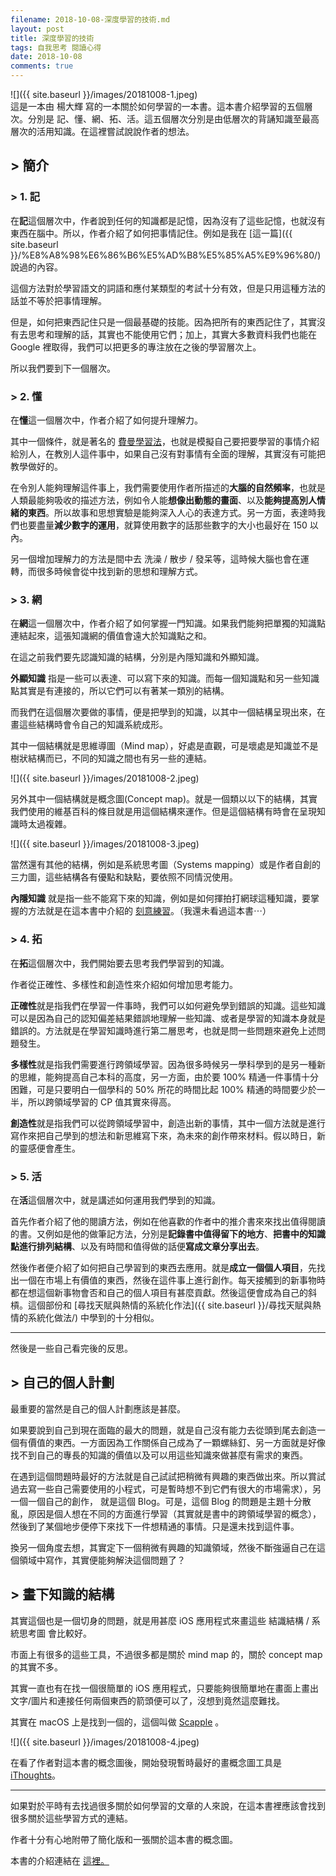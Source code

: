 ```yaml
---
filename: 2018-10-08-深度學習的技術.md
layout: post
title: 深度學習的技術
tags: 自我思考 閱讀心得
date: 2018-10-08
comments: true
---
```


![]({{ site.baseurl }}/images/20181008-1.jpeg)    
這是一本由 楊大輝 寫的一本關於如何學習的一本書。這本書介紹學習的五個層次。分別是 記、懂、網、拓、活。這五個層次分別是由低層次的背誦知識至最高層次的活用知識。在這裡嘗試說說作者的想法。

## > 簡介

### > 1. 記

在**記**這個層次中，作者說到任何的知識都是記憶，因為沒有了這些記憶，也就沒有東西在腦中。所以，作者介紹了如何把事情記住。例如是我在 [這一篇]({{ site.baseurl }}/%E8%A8%98%E6%86%B6%E5%AD%B8%E5%85%A5%E9%96%80/) 說過的內容。

這個方法對於學習語文的詞語和應付某類型的考試十分有效，但是只用這種方法的話並不等於把事情理解。

但是，如何把東西記住只是一個最基礎的技能。因為把所有的東西記住了，其實沒有去思考和理解的話，其實也不能使用它們；加上，其實大多數資料我們也能在 Google 裡取得，我們可以把更多的專注放在之後的學習層次上。

所以我們要到下一個層次。

### > 2. 懂

在**懂**這一個層次中，作者介紹了如何提升理解力。

其中一個條件，就是著名的 [費曼學習法](https://wiki.mbalib.com/zh-tw/%E8%B4%B9%E6%9B%BC%E5%AD%A6%E4%B9%A0%E6%B3%95)，也就是模擬自己要把要學習的事情介紹給別人，在教別人這件事中，如果自己沒有對事情有全面的理解，其實沒有可能把教學做好的。

在令別人能夠理解這件事上，我們需要使用作者所描述的**大腦的自然頻率**，也就是人類最能夠吸收的描述方法，例如令人能**想像出動態的畫面**、以及**能夠提高別人情緒的東西**。所以故事和思想實驗是能夠深入人心的表達方式。另一方面，表達時我們也要盡量**減少數字的運用**，就算使用數字的話那些數字的大小也最好在 150 以內。

另一個增加理解力的方法是間中去 洗澡 / 散步 / 發呆等，這時候大腦也會在運轉，而很多時候會從中找到新的思想和理解方式。

### > 3. 網

在**網**這一個層次中，作者介紹了如何掌握一門知識。如果我們能夠把單獨的知識點連結起來，這張知識網的價值會遠大於知識點之和。

在這之前我們要先認識知識的結構，分別是內隱知識和外顯知識。

**外顯知識** 指是一些可以表達、可以寫下來的知識。而每一個知識點和另一些知識點其實是有連接的，所以它們可以有著某一類別的結構。

而我們在這個層次要做的事情，便是把學到的知識，以其中一個結構呈現出來，在畫這些結構時會令自己的知識系統成形。

其中一個結構就是思維導圖（Mind map），好處是直觀，可是壞處是知識並不是樹狀結構而已，不同的知識之間也有另一些的連結。

![]({{ site.baseurl }}/images/20181008-2.jpeg)

另外其中一個結構就是概念圖(Concept map)。就是一個類以以下的結構，其實我們使用的維基百科的條目就是用這個結構來運作。但是這個結構有時會在呈現知識時太過複雜。

![]({{ site.baseurl }}/images/20181008-3.jpeg)

當然還有其他的結構，例如是系統思考圖（Systems mapping）或是作者自創的三力圖，這些結構各有優點和缺點，要依照不同情況使用。

**內隱知識** 就是指一些不能寫下來的知識，例如是如何揮拍打網球這種知識，要掌握的方法就是在這本書中介紹的 [刻意練習](http://www.books.com.tw/products/0010752714)。（我還未看過這本書⋯）

### > 4. 拓

在**拓**這個層次中，我們開始要去思考我們學習到的知識。

作者從正確性、多樣性和創造性來介紹如何增加思考能力。

**正確性**就是指我們在學習一件事時，我們可以如何避免學到錯誤的知識。這些知識可以是因為自己的認知偏差結果錯誤地理解一些知識、或者是學習的知識本身就是錯誤的。方法就是在學習知識時進行第二層思考，也就是問一些問題來避免上述問題發生。

**多樣性**就是指我們需要進行跨領域學習。因為很多時候另一學科學到的是另一種新的思維，能夠提高自己本科的高度，另一方面，由於要 100% 精通一件事情十分困難，可是只要明白一個學科的 50% 所花的時間比起 100% 精通的時間要少於一半，所以跨領域學習的 CP 值其實來得高。

**創造性**就是指我們可以從跨領域學習中，創造出新的事情，其中一個方法就是進行寫作來把自己學到的想法和新思維寫下來，為未來的創作帶來材料。假以時日，新的靈感便會產生。

### > 5. 活

在**活**這個層次中，就是講述如何運用我們學到的知識。

首先作者介紹了他的閱讀方法，例如在他喜歡的作者中的推介書來來找出值得閱讀的書。又例如是他的做筆記方法，分別是**記錄書中值得留下的地方**、**把書中的知識點進行排列結構**、以及有時間和值得做的話便**寫成文章分享出去**。

然後作者便介紹了如何把自己學習到的東西去應用。就是**成立一個個人項目**，先找出一個在市場上有價值的東西，然後在這件事上進行創作。每天接觸到的新事物時都在想這個新事物會否和自己的個人項目有甚麼貢獻。然後這便會成為自己的斜槓。這個部份和 [尋找天賦與熱情的系統化作法]({{ site.baseurl }}/尋找天賦與熱情的系統化做法/) 中學到的十分相似。

---

然後是一些自己看完後的反思。

## > 自己的個人計劃

最重要的當然是自己的個人計劃應該是甚麼。

如果要說到自己到現在面臨的最大的問題，就是自己沒有能力去從頭到尾去創造一個有價值的東西。一方面因為工作關係自己成為了一顆螺絲釘、另一方面就是好像找不到自己的專長的知識的價值以及可以用這些知識來做甚麼有需求的東西。

在遇到這個問題時最好的方法就是自己試試把稍微有興趣的東西做出來。所以賞試過去寫一些自己需要使用的小程式，可是暫時想不到它們有很大的市場需求），另一個一個自己的創作， 就是這個 Blog。可是，這個 Blog 的問題是主題十分散亂，原因是個人想在不同的方面進行學習（其實就是書中的跨領域學習的概念），然後到了某個地步便停下來找下一件想精通的事情。只是還未找到這件事。

換另一個角度去想，其實定下一個稍微有興趣的知識領域，然後不斷強逼自己在這個領域中寫作，其實便能夠解決這個問題了？

## > 畫下知識的結構

其實這個也是一個切身的問題，就是用甚麼 iOS 應用程式來畫這些 結識結構 / 系統思考圖 會比較好。

市面上有很多的這些工具，不過很多都是關於 mind map 的，關於 concept map 的其實不多。

其實一直也有在找一個很簡單的 iOS 應用程式，只要能夠很簡單地在畫面上畫出文字/圖片和連接任何兩個東西的箭頭便可以了，沒想到竟然這麼難找。

其實在 macOS 上是找到一個的，這個叫做 [Scapple](https://www.literatureandlatte.com/scapple/overview) 。

![]({{ site.baseurl }}/images/20181008-4.jpeg)

在看了作者對這本書的概念圖後，開始發現暫時最好的畫概念圖工具是 [iThoughts](https://www.toketaware.com/ithoughts-style-library)。

---

如果對於平時有去找過很多關於如何學習的文章的人來說，在這本書裡應該會找到很多關於這些學習方式的連結。

作者十分有心地附帶了簡化版和一張關於這本書的概念圖。

本書的介紹連結在 [這裡。](https://4think.net/%E3%80%8A%E6%B7%B1%E5%BA%A6%E5%AD%B8%E7%BF%92%E7%9A%84%E6%8A%80%E8%A1%93%E3%80%8B/)